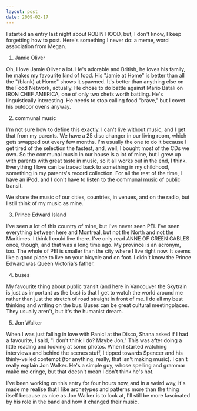 ```yaml
---
layout: post
date: 2009-02-17
--- 
```


I started an entry last night about ROBIN HOOD, but, I don't know, I keep forgetting how to post. Here's something I never do: a meme, word association from Megan.

1. Jamie Oliver

Oh, I love Jamie Oliver a lot. He's adorable and British, he loves his family, he makes my favourite kind of food. His "Jamie at Home" is better than all the "(blank) at Home" shows it spawned. It's better than anything else on the Food Network, actually. He chose to do battle against Mario Batali on IRON CHEF AMERICA, one of only two chefs worth battling. He's linguistically interesting. He needs to stop calling food "brave," but I covet his outdoor ovens anyway.

2. communal music

I'm not sure how to define this exactly. I can't live without music, and I get that from my parents. We have a 25 disc changer in our living room, which gets swapped out every few months. I'm usually the one to do it because I get tired of the selection the fastest, and, well, I bought most of the CDs we own. So the communal music in our house is a lot of mine, but I grew up with parents with great taste in music, so it all works out in the end, I think. Everything I love can be traced back to something in my childhood, something in my parents's record collection. For all the rest of the time, I have an iPod, and I don't have to listen to the communal music of public transit. 

We share the music of our cities, countries, in venues, and on the radio, but I still think of my music as mine.

3. Prince Edward Island

I've seen a lot of this country of mine, but I've never seen PEI. I've seen everything between here and Montreal, but not the North and not the Maritimes. I think I could live there. I've only read ANNE OF GREEN GABLES once, though, and that was a long time ago. My province is an acronym, too. The whole of PEI is smaller than the city where I live right now. It seems like a good place to live on your bicycle and on foot. I didn't know the Prince Edward was Queen Victoria's father.

4. buses

My favourite thing about public transit (and here in Vancouver the Skytrain is just as important as the bus) is that I get to watch the world around me rather than just the stretch of road straight in front of me. I do all my best thinking and writing on the bus. Buses can be great cultural meetingplaces. They usually aren't, but it's the humanist dream.

5. Jon Walker

When I was just falling in love with Panic! at the Disco, Shana asked if I had a favourite, I said, "I don't think I do? Maybe Jon." This was after doing a little reading and looking at some photos. When I started watching interviews and behind the scenes stuff, I tipped towards Spencer and his thinly-veiled contempt (for anything, really, that isn't making music). I can't really explain Jon Walker. He's a simple guy, whose spelling and grammar make me cringe, but that doesn't mean I don't think he's hot. 

I've been working on this entry for four hours now, and in a weird way, it's made me realise that I like archetypes and patterns more than the thing itself because as nice as Jon Walker is to look at, I'll still be more fascinated by his role in the band and how it changed their music.
